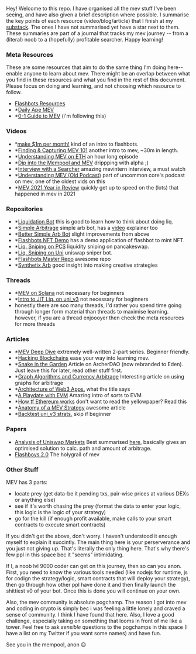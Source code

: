 Hey! Welcome to this repo. I have organised all the mev stuff I've been seeing, and have also given a brief description where possible. 
I summarise the key points of each resource (video/blog/article) that I finish at my [substack](https://0xbentoshi.substack.com/). 
The ones I have not summarised yet have a star next to them. These summaries are part of a journal that tracks my mev journey -- from a (literal) noob to a (hopefully) profitable searcher.
Happy learning! 

### Meta Resources
These are some resources that aim to do the same thing I'm doing here--enable anyone to learn about mev. 
There might be an overlap between what you find in these resources and what you find in the rest of this document.
Please focus on doing and learning, and not choosing which resource to follow.
- [Flashbots Resources](https://docs.flashbots.net/flashbots-auction/other-resources)
- *[Daily Ape MEV](https://thedailyape.notion.site/MEV-8713cb4c2df24f8483a02135d657a221)
- *[0-1 Guide to MEV](https://calblockchain.mirror.xyz/c56CHOu-Wow_50qPp2Wlg0rhUvdz1HLbGSUWlB_KX9o) (i'm following this)

### Videos
- *[make $1m per month!](https://www.youtube.com/watch?v=lXq0eU8viFQ) kind of an intro to flashbots.
- *[Finding & Capturing MEV 101](https://www.youtube.com/watch?v=70WtsHtFd8Y) another intro to mev, ~30m in length.
- *[Understanding MEV on ETH](https://www.youtube.com/watch?v=6IxaLCPm6_E) an hour long episode
- *[Dip into the Mempool and MEV](https://www.youtube.com/watch?v=gi6MU6Xcmok) drippping with alpha ;)
- *[Interview with a Searcher](https://www.youtube.com/watch?v=6jfSlDvH77k) amazing mevintern interview, a must watch 
- *[Understanding MEV (Old Podcast)](https://www.youtube.com/watch?v=vCCYFSAdCFo) part of uncommon core's podcast on mev, one of the oldest vids on this
- *[MEV 2021 Year in Review](https://www.youtube.com/watch?v=V_wlCeVWMgk) quickly get up to speed on the (lots) that happened in mev in 2021

### Repositories
- *[Liquidation Bot](https://github.com/fxfactorial/liquidation-bot-fall-2020) this is good to learn how to think about doing liq. 
- *[Simple Arbitrage](https://github.com/flashbots/simple-arbitrage) simple arb bot, has a [video](https://www.youtube.com/watch?v=wn8r674U1B4) explainer too 
- *[Better Simple Arb Bot](https://github.com/jacksonConrad/better-simple-arbitrage) slight improvements from above
- *[Flashbots NFT Demo](https://github.com/flashbots/searcher-minter) has a demo application of flashbot to mint NFT.
- *[Liq. Sniping on PCS](https://github.com/Supercycled/cake_sniper) liquidity sniping on pancakeswap.
- *[Liq. Sniping on Uni](https://github.com/sszczep/UniswapSniperBot) uniswap sniper bot.
- *[Flashbots Master Repo](https://github.com/flashbots/pm) awesome repo
- *[Synthetix Arb](https://github.com/flashbots/mev-job-board/blob/main/specs/synthetix-link-wrappr.md) good insight into making creative strategies

### Threads 
- *[MEV on Solana](https://twitter.com/wireless_anon/status/1489689357955235841?s=20&t=ji2eCCploDSyhQtjMH2WiQ) not necessary for beginners
- *[Intro to JIT Liq. on uni_v3](https://twitter.com/ChainsightA/status/1457958811243778052) not necessary for beginners
- honestly there are soo many threads, I'd rather you spend time going through longer form material than threads to maximise learning. however, if you are a thread enjoooyer then check the meta resources for more threads 

### Articles 
- *[MEV Deep Dive](https://medium.com/@liamzhang/mev-a-deep-dive-part-1-3f389ef16d32) extremely well-written 2-part series. Beginner friendly.
- *[Hacking Blockchains](https://medium.com/immunefi/hacking-the-blockchain-an-ultimate-guide-4f34b33c6e8b) ease your way into learning mev.
- *[Snake in the Garden](https://hackmd.io/fvLQzbwVR-qZizmJvSnjOQ) Article on ArcherDAO (now rebranded to Eden). Just leave this for later, read other stuff first.
- *[Graph Algorithms and Currency Arbitrage](https://reasonabledeviations.com/2019/03/02/currency-arbitrage-graphs/) Interesting article on using graphs for arbitrage
- *[Architecture of Web3 Apps.](https://www.preethikasireddy.com/post/the-architecture-of-a-web-3-0-application) what the title says
- *[A Playdate with EVM](https://femboy.capital/evm-pt1) Amazing intro of sorts to EVM
- *[How tf Ethereum works](https://www.preethikasireddy.com/post/how-does-ethereum-work-anyway) don't want to read the yellowpaper? Read this
- *[Anatomy of a MEV Strategy](https://www.bertcmiller.com/2021/09/05/mev-synthetix.html) awesome article
- *[Backtest uni_v3 strats.](https://medium.com/coinmonks/a-real-world-framework-for-backtesting-uniswap-v3-strategies-88825abdcd17) skip if beginner

### Papers
- [Analysis of Uniswap Markets](https://arxiv.org/pdf/1911.03380.pdf) Best summarised [here](https://twitter.com/FloatngUpstream/status/1489730257309609985), basically gives an optimised solution to calc. path and amount of arbitrage.
- [Flashboys 2.0](https://arxiv.org/pdf/1904.05234.pdf) The holygrail of mev

### Other Stuff
MEV has 3 parts: 
- locate prey (get data-be it pending txs, pair-wise prices at various DEXs or anything else)
- see if it's worth chasing the prey (format the data to enter your logic, this logic is the logic of your strategy)
- go for the kill (if enough profit available, make calls to your smart contracts to execute smart contracts)

If you didn't get the above, don't worry. I haven't understood it enough myself to explain it succintly. The main thing here is your perserverance and you just not giving up. That's literally the only thing here. That's why there's few ppl in this space bec it "seems" intimidating. 

If I, a noob lvl 9000 coder can get on this journey, then so can you anon. First, you need to know the various tools needed (like nodejs for runtime, js for codign the strategy/logic, smart contracts that will deploy your strategy), then go through how other ppl have done it and then finally launch the shittiest v0 of your bot. Once this is done you will continue on your own.

Also, the mev community is absolute pogchamp. The reason I got into mev and coding in crypto is simply bec i was feeling a little lonely and craved a sense of community. I think I have found that here. Also, I love a good challenge, especially taking on something that looms in front of me like a tower. Feel free to ask *sensible* questions to the pogchamps in this space (I have a list on my Twitter if you want some names) and have fun. 

See you in the mempool, anon 😉
